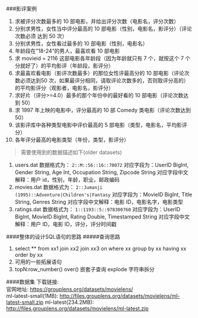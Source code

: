 ###影评案例

1. 求被评分次数最多的 10 部电影，并给出评分次数（电影名，评分次数）
2. 分别求男性，女性当中评分最高的 10 部电影（性别，电影名，影评分）（评论次数必须
达到 50 次）
3. 分别求男性，女性看过最多的 10 部电影（性别，电影名） 
4. 年龄段在”18-24”的男人，最喜欢看 10 部电影
5. 求 movieid = 2116 这部电影各年龄段（因为年龄就只有 7 个，就按这个 7 个分就好了）的平均影评（年龄段，影评分）
6. 求最喜欢看电影（影评次数最多）的那位女性评最高分的 10 部电影（评论次数必须达到50 次，如果最评分相同，请取评论次数多的，否则取评分高的）的平均影评分（观影者，电影名，影评分）
7. 求好片（评分>=4.0）最多的那个年份中的最好看的 10 部电影（评论次数达到 50） 
8. 求 1997 年上映的电影中，评分最高的 10 部 Comedy 类电影（评论次数达到 50） 
9. 该影评库中各种类型电影中评价最高的 5 部电影（类型，电影名，平均影评分）
10. 各年评分最高的电影类型（年份，类型，影评分）


> 需要使用到的数据描述如下(older datasets)
1. users.dat 数据格式为： `2::M::56::16::70072`
对应字段为：UserID BigInt, Gender String, Age Int, Occupation String, Zipcode String
对应字段中文解释：用户 id，性别，年龄，职业，邮政编码
2. movies.dat 数据格式为： `2::Jumanji (1995)::Adventure|Children's|Fantasy`
对应字段为：MovieID BigInt, Title String, Genres String
对应字段中文解释：电影 ID，电影名字，电影类型
3. ratings.dat 数据格式为： `1::1193::5::978300760`
对应字段为：UserID BigInt, MovieID BigInt, Rating Double, Timestamped String
对应字段中文解释：用户 ID，电影 ID，评分，评分时间戳

####整体的设计SQL语句的思路
#####查询思路
1. select ** from xx1 join xx2 join xx3 on where xx group by xx having xx order by xx
2. 可用的一些拓展语句
3. topN:row_number() over() 嵌套子查询 explode 字符串拆分


####数据集
下载链接:  
官网地址: https://grouplens.org/datasets/movielens/  
ml-latest-small(1MB): http://files.grouplens.org/datasets/movielens/ml-latest-small.zip 
ml-latest(234.2MB): http://files.grouplens.org/datasets/movielens/ml-latest.zip
